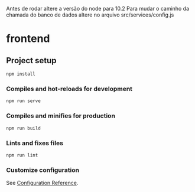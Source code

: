 Antes de rodar altere a versão do node para 10.2
Para mudar o caminho da chamada do banco de dados altere no arquivo src/services/config.js


# frontend

## Project setup
```
npm install
```

### Compiles and hot-reloads for development
```
npm run serve
```

### Compiles and minifies for production
```
npm run build
```

### Lints and fixes files
```
npm run lint
```

### Customize configuration
See [Configuration Reference](https://cli.vuejs.org/config/).
